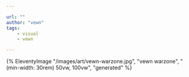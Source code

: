 ```yaml
---

url: ""
author: "vewn"
tags:
    - visual
    - vewn

---
```

{% EleventyImage "/images/art/vewn-warzone.jpg", "vewn warzone", "(min-width: 30rem) 50vw, 100vw", "generated" %}